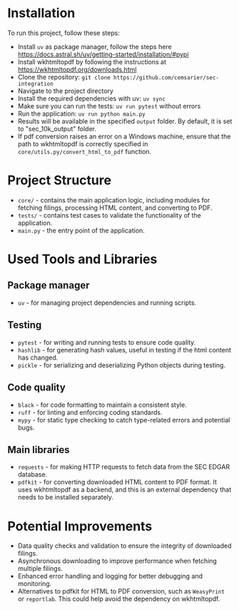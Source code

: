 # Installation
To run this project, follow these steps:
* Install `uv` as package manager, follow the steps here https://docs.astral.sh/uv/getting-started/installation/#pypi
* Install wkhtmltopdf by following the instructions at https://wkhtmltopdf.org/downloads.html
* Clone the repository: `git clone https://github.com/cemsarier/sec-integration`
* Navigate to the project directory
* Install the required dependencies with uv: `uv sync`
* Make sure you can run the tests: `uv run pytest` without errors
* Run the application: `uv run python main.py`
* Results will be available in the specified `output` folder. By default, it is set to "sec_10k_output" folder.
* If pdf conversion raises an error on a Windows machine, ensure that the path to wkhtmltopdf is correctly specified in `core/utils.py/convert_html_to_pdf` function.


# Project Structure
* `core/` - contains the main application logic, including modules for fetching filings, processing HTML content, and converting to PDF.
* `tests/` - contains test cases to validate the functionality of the application.
* `main.py` - the entry point of the application.

# Used Tools and Libraries
## Package manager
* `uv` - for managing project dependencies and running scripts.

## Testing
* `pytest` - for writing and running tests to ensure code quality.
* `hashlib` - for generating hash values, useful in testing if the html content has changed.
* `pickle` - for serializing and deserializing Python objects during testing.

## Code quality
* `black` - for code formatting to maintain a consistent style.
* `ruff` - for linting and enforcing coding standards.
* `mypy` - for static type checking to catch type-related errors and potential bugs.

## Main libraries
* `requests` - for making HTTP requests to fetch data from the SEC EDGAR database.
* `pdfkit` - for converting downloaded HTML content to PDF format. It uses wkhtmltopdf as a backend, and this is an external dependency that needs to be installed separately.

# Potential Improvements
* Data quality checks and validation to ensure the integrity of downloaded filings.
* Asynchronous downloading to improve performance when fetching multiple filings.
* Enhanced error handling and logging for better debugging and monitoring.
* Alternatives to pdfkit for HTML to PDF conversion, such as `WeasyPrint` or `reportlab`. This could help avoid the dependency on wkhtmltopdf.